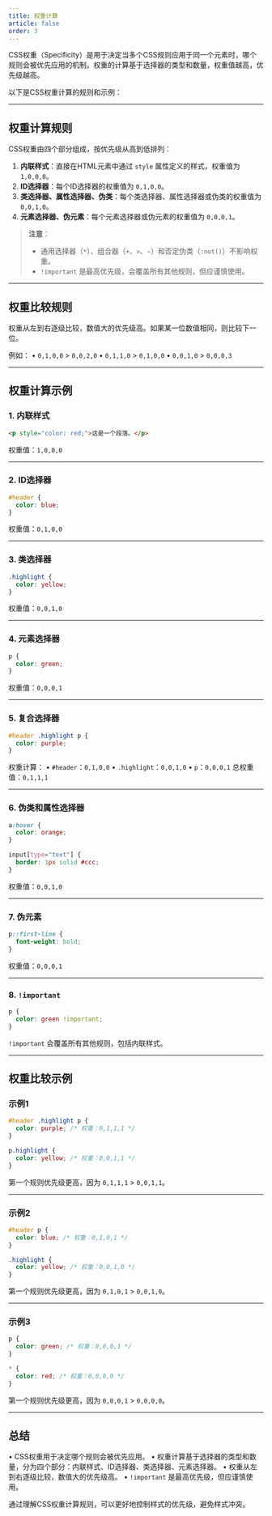 ```yaml
---
title: 权重计算
article: false
order: 3
---
```


CSS权重（Specificity）是用于决定当多个CSS规则应用于同一个元素时，哪个规则会被优先应用的机制。权重的计算基于选择器的类型和数量，权重值越高，优先级越高。

以下是CSS权重计算的规则和示例：

---

## **权重计算规则**
CSS权重由四个部分组成，按优先级从高到低排列：

1. **内联样式**：直接在HTML元素中通过 `style` 属性定义的样式，权重值为 `1,0,0,0`。
2. **ID选择器**：每个ID选择器的权重值为 `0,1,0,0`。
3. **类选择器、属性选择器、伪类**：每个类选择器、属性选择器或伪类的权重值为 `0,0,1,0`。
4. **元素选择器、伪元素**：每个元素选择器或伪元素的权重值为 `0,0,0,1`。

> **注意**：
> - 通用选择器（`*`）、组合器（`+`、`>`、`~`）和否定伪类（`:not()`）不影响权重。
> - `!important` 是最高优先级，会覆盖所有其他规则，但应谨慎使用。

---

## **权重比较规则**
权重从左到右逐级比较，数值大的优先级高。如果某一位数值相同，则比较下一位。

例如：
• `0,1,0,0` > `0,0,2,0`
• `0,1,1,0` > `0,1,0,0`
• `0,0,1,0` > `0,0,0,3`

---

## **权重计算示例**

### 1. **内联样式**
```html
<p style="color: red;">这是一个段落。</p>
```
权重值：`1,0,0,0`

---

### 2. **ID选择器**
```css
#header {
  color: blue;
}
```
权重值：`0,1,0,0`

---

### 3. **类选择器**
```css
.highlight {
  color: yellow;
}
```
权重值：`0,0,1,0`

---

### 4. **元素选择器**
```css
p {
  color: green;
}
```
权重值：`0,0,0,1`

---

### 5. **复合选择器**
```css
#header .highlight p {
  color: purple;
}
```
权重计算：
• `#header`：`0,1,0,0`
• `.highlight`：`0,0,1,0`
• `p`：`0,0,0,1`
总权重值：`0,1,1,1`

---

### 6. **伪类和属性选择器**
```css
a:hover {
  color: orange;
}

input[type="text"] {
  border: 1px solid #ccc;
}
```
权重值：`0,0,1,0`

---

### 7. **伪元素**
```css
p::first-line {
  font-weight: bold;
}
```
权重值：`0,0,0,1`

---

### 8. **`!important`**
```css
p {
  color: green !important;
}
```
`!important` 会覆盖所有其他规则，包括内联样式。

---

## **权重比较示例**

### 示例1
```css
#header .highlight p {
  color: purple; /* 权重：0,1,1,1 */
}

p.highlight {
  color: yellow; /* 权重：0,0,1,1 */
}
```
第一个规则优先级更高，因为 `0,1,1,1` > `0,0,1,1`。

---

### 示例2
```css
#header p {
  color: blue; /* 权重：0,1,0,1 */
}

.highlight {
  color: yellow; /* 权重：0,0,1,0 */
}
```
第一个规则优先级更高，因为 `0,1,0,1` > `0,0,1,0`。

---

### 示例3
```css
p {
  color: green; /* 权重：0,0,0,1 */
}

* {
  color: red; /* 权重：0,0,0,0 */
}
```
第一个规则优先级更高，因为 `0,0,0,1` > `0,0,0,0`。

---

## **总结**
• CSS权重用于决定哪个规则会被优先应用。
• 权重计算基于选择器的类型和数量，分为四个部分：内联样式、ID选择器、类选择器、元素选择器。
• 权重从左到右逐级比较，数值大的优先级高。
• `!important` 是最高优先级，但应谨慎使用。

通过理解CSS权重计算规则，可以更好地控制样式的优先级，避免样式冲突。
